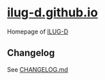 # [ilug-d.github.io](https://ilug-d.github.io/) 

Homepage of [ILUG-D](https://ilug-d.github.io/) 


## Changelog

See [CHANGELOG.md](https://github.com/ILUG-D/ILUG-D.github.io/blob/master/CHANGELOG.md)

